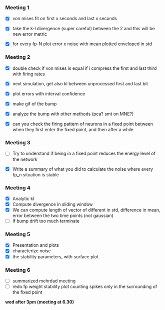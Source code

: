 ### Meeting 1

- [x] von mises fit on first x seconds and last x seconds
- [x] take the k-l divergence (super careful) between the 2 and this will be new error metric
- [x] for every fp-N plot error x noise with mean plotted enveloped in std


### Meeting 2

- [x] double check if von mises is equal if i compress the first and last third with firing rates
- [x] next simulation, get also kl between unprocessed first and last bit
- [x] plot errors with interval confidence
- [x] make gif of the bump
- [x] analyze the bump with other methods (pca? smt on MNE?)
- [x] can you check the firing pattern of neurons in a fixed point between when they first enter the fixed point, and then after a while


### Meeting 3

- [ ] Try to understand if being in a fixed point reduces the energy level of the network
- [x] Write a summary of what you did to calculate the noise where every fp_n situation is stable


### Meeting 4 

- [x] Analytic kl 
- [x] Compute divergence in sliding window 
- [x] We can compute length of vector of different in std, difference in mean, error between the two time points (not gaussian)
- [ ] If bump drift too much terminate

### Meeting 5

- [x] Presentation and plots
- [x] characterize noise
- [x] the stability parameters, with surface plot

### Meeting 6


- [ ] summarized mehrdad meeting
- [ ] redo fp weight stability plot counting spikes only in the surrounding of the fixed point

**wed after 3pm (meeting at 6.30)**
